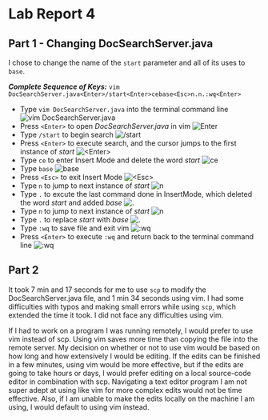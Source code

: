 # Lab Report 4
## Part 1 - Changing DocSearchServer.java

I chose to change the name of the `start` parameter and all of its uses to `base`.

***Complete Sequence of Keys:*** `vim DocSearchServer.java<Enter>/start<Enter>cebase<Esc>n.n.:wq<Enter>`
- Type `vim DocSearchServer.java` into the terminal command line ![`vim DocSearchServer.java`](LabReport_4.1.png)
- Press `<Enter>` to open *DocSearchServer.java* in vim ![`Enter`](LabReport_4.2.png)
- Type `/start` to begin search ![`/start`](LabReport_4.3.png)
- Press `<Enter>` to execute search, and the cursor jumps to the first instance of *start* ![`<Enter>`](LabReport_4.4.png)
- Type `ce` to enter Insert Mode and delete the word *start* ![`ce`](LabReport_4.5.png)
- Type `base` ![`base`](LabReport_4.6.png)
- Press `<Esc>` to exit Insert Mode ![`<Esc>`](LabReport_4.15.png)
- Type `n` to jump to next instance of *start* ![`n`](LabReport_4.7.png)
- Type `.` to excute the last command done in InsertMode, which deleted the word *start* and added *base* ![`.`](LabReport_4.8.png)
- Type `n` to jump to next instance of *start* ![`n`](LabReport_4.9.png)
- Type `.` to replace *start* with *base* ![`.`](LabReport_4.10.png)
- Type `:wq` to save file and exit vim ![`:wq`](LabReport_4.16.png)
- Press `<Enter>` to execute `:wq` and return back to the terminal command line ![`:wq`](LabReport_4.14.png)

## Part 2

It took 7 min and 17 seconds for me to use `scp` to modify the DocSearchServer.java file, and 1 min 34 seconds using vim. I had some difficulties with typos and making small errors while using `scp`, which extended the time it took. I did not face any difficulties using vim.

If I had to work on a program I was running remotely, I would prefer to use vim instead of scp. Using vim saves more time than copying the file into the remote server. My decision on whether or not to use vim would be based on how long and how extensively I would be editing. If the edits can be finished in a few minutes, using vim would be more effective, but if the edits are going to take hours or days, I would prefer editing on a local source-code editor in combination with scp. Navigating a text editor program I am not super adept at using like vim for more complex edits would not be time effective. Also, if I am unable to make the edits locally on the machine I am using, I would default to using vim instead.


